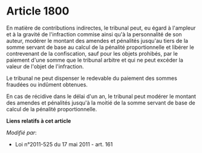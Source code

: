 # Article 1800

En matière de contributions indirectes, le tribunal peut, eu égard à l'ampleur et à la gravité de   l'infraction commise
ainsi qu'à la personnalité de son auteur, modérer le montant des amendes et pénalités jusqu'au tiers de la somme servant de
base au calcul de la pénalité proportionnelle et libérer le contrevenant de la confiscation, sauf pour les objets prohibés,
par le paiement d'une somme que le tribunal arbitre  et qui ne peut excéder la valeur de l'objet de l'infraction. 

Le tribunal ne peut dispenser le redevable du paiement des sommes fraudées ou indûment obtenues. 

En cas de récidive dans le délai d'un an, le tribunal peut modérer le montant des amendes et pénalités jusqu'à la moitié de
la somme servant de base de calcul de la pénalité proportionnelle.

**Liens relatifs à cet article**

_Modifié par_:

  - Loi n°2011-525 du 17 mai 2011 - art. 161
